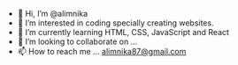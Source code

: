 - 👋 Hi, I’m @alimnika
- 👀 I’m interested in coding specially creating websites.
- 🌱 I’m currently learning HTML, CSS, JavaScript and React
- 💞️ I’m looking to collaborate on ...
- 📫 How to reach me ... alimnika87@gmail.com

<!---
alimnika/alimnika is a ✨ special ✨ repository because its `README.md` (this file) appears on your GitHub profile.
You can click the Preview link to take a look at your changes.
--->
